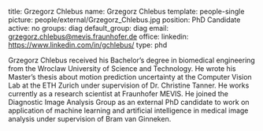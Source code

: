 title: Grzegorz Chlebus
name: Grzegorz Chlebus
template: people-single
picture: people/external/Grzegorz_Chlebus.jpg
position: PhD Candidate
active: no
groups: diag
default_group: diag
email: grzegorz.chlebus@mevis.fraunhofer.de
office: 
linkedin: https://www.linkedin.com/in/gchlebus/
type: phd

Grzegorz Chlebus received his Bachelor’s degree in biomedical engineering from the Wroclaw University of Science and Technology. He wrote his Master’s thesis about motion prediction uncertainty at the Computer Vision Lab at the ETH Zurich under supervision of Dr. Christine Tanner. He works currently as a research scientist at Fraunhofer MEVIS. He joined the Diagnostic Image Analysis Group as an external PhD candidate to work on application of machine learning and artificial intelligence in medical image analysis under supervision of Bram van Ginneken.
